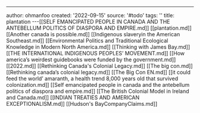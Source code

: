 ---
author: ohmanfoo
created: '2022-09-15'
source: '#todo'
tags: ''
title: plantation
---[[SELF EMANCIPATED PEOPLE IN CANADA AND THE ANTEBELLUM POLITICS OF DIASPORA AND EMPIRE.md]]
[[plantation.md]]
[[Another canada is possible.md]]
[[Indigenous slaveryin the American Southeast.md]]
[[Environmental Politics and Traditional Ecological Knowledge in Modern North America.md]]
[[Thinking with James Bay.md]]
[[THE INTERNATIONAL INDIGENOUS PEOPLES’ MOVEMENT.md]]
[[How america’s weirdest guidebooks were funded by the government.md]]
[[2022.md]]
[[Rethinking Canada's Colonial Legacy.md]]
[[The big con.md]]
[[Rethinking canada’s colonial legacy.md]]
[[The Big Con EN.md]]
[[it could feed the world’ amaranth, a health trend 8,000 years old that survived colonization.md]]
[[Self emancipated people in canada and the antebellum politics of diaspora and empire.md]]
[[The British Colonial Model in Ireland and Canada.md]]
[[INDIAN TREATIES AND AMERICAN EXCEPTIONALISM.md]]
[[Hudson's BayCompanyClaims.md]]
